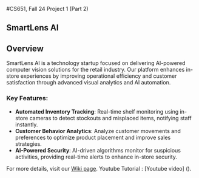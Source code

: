 #CS651, Fall 24 Project 1 (Part 2)
## SmartLens AI

## Overview
SmartLens AI is a technology startup focused on delivering AI-powered computer vision solutions for the retail industry. Our platform enhances in-store experiences by improving operational efficiency and customer satisfaction through advanced visual analytics and AI automation.

### Key Features:
- **Automated Inventory Tracking**: Real-time shelf monitoring using in-store cameras to detect stockouts and misplaced items, notifying staff instantly.
- **Customer Behavior Analytics**: Analyze customer movements and preferences to optimize product placement and improve sales strategies.
- **AI-Powered Security**: AI-driven algorithms monitor for suspicious activities, providing real-time alerts to enhance in-store security.

For more details, visit our [Wiki page](https://github.com/sailesh2710/SmartLensAI_Part3/wiki).
Youtube Tutorial : [Youtube video] ().
